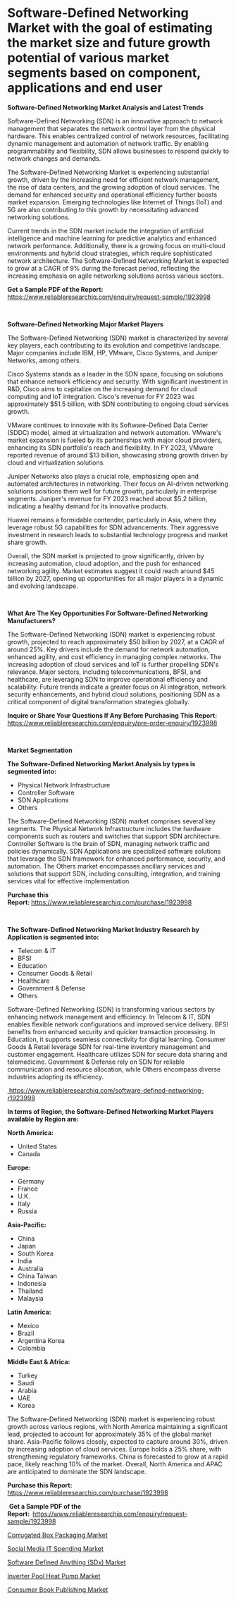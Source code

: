 <p><h1>Software-Defined Networking Market with the goal of estimating the market size and future growth potential of various market segments based on component, applications and end user</h1></p><p><strong>Software-Defined Networking Market Analysis and Latest Trends</strong></p>
<p><p>Software-Defined Networking (SDN) is an innovative approach to network management that separates the network control layer from the physical hardware. This enables centralized control of network resources, facilitating dynamic management and automation of network traffic. By enabling programmability and flexibility, SDN allows businesses to respond quickly to network changes and demands. </p><p>The Software-Defined Networking Market is experiencing substantial growth, driven by the increasing need for efficient network management, the rise of data centers, and the growing adoption of cloud services. The demand for enhanced security and operational efficiency further boosts market expansion. Emerging technologies like Internet of Things (IoT) and 5G are also contributing to this growth by necessitating advanced networking solutions.</p><p>Current trends in the SDN market include the integration of artificial intelligence and machine learning for predictive analytics and enhanced network performance. Additionally, there is a growing focus on multi-cloud environments and hybrid cloud strategies, which require sophisticated network architecture. The Software-Defined Networking Market is expected to grow at a CAGR of 9% during the forecast period, reflecting the increasing emphasis on agile networking solutions across various sectors.</p></p>
<p><strong>Get a Sample PDF of the Report:&nbsp;</strong> <a href="https://www.reliableresearchiq.com/enquiry/request-sample/1923998?utm_campaign=1283&utm_medium=2&utm_source=Github&utm_content=ia&utm_term=24102024&utm_id=software-defined-networking">https://www.reliableresearchiq.com/enquiry/request-sample/1923998</a></p>
<p>&nbsp;</p>
<p><strong>Software-Defined Networking Major Market Players</strong></p>
<p><p>The Software-Defined Networking (SDN) market is characterized by several key players, each contributing to its evolution and competitive landscape. Major companies include IBM, HP, VMware, Cisco Systems, and Juniper Networks, among others.</p><p>Cisco Systems stands as a leader in the SDN space, focusing on solutions that enhance network efficiency and security. With significant investment in R&D, Cisco aims to capitalize on the increasing demand for cloud computing and IoT integration. Cisco's revenue for FY 2023 was approximately $51.5 billion, with SDN contributing to ongoing cloud services growth.</p><p>VMware continues to innovate with its Software-Defined Data Center (SDDC) model, aimed at virtualization and network automation. VMware's market expansion is fueled by its partnerships with major cloud providers, enhancing its SDN portfolio's reach and flexibility. In FY 2023, VMware reported revenue of around $13 billion, showcasing strong growth driven by cloud and virtualization solutions.</p><p>Juniper Networks also plays a crucial role, emphasizing open and automated architectures in networking. Their focus on AI-driven networking solutions positions them well for future growth, particularly in enterprise segments. Juniper's revenue for FY 2023 reached about $5.2 billion, indicating a healthy demand for its innovative products.</p><p>Huawei remains a formidable contender, particularly in Asia, where they leverage robust 5G capabilities for SDN advancements. Their aggressive investment in research leads to substantial technology progress and market share growth.</p><p>Overall, the SDN market is projected to grow significantly, driven by increasing automation, cloud adoption, and the push for enhanced networking agility. Market estimates suggest it could reach around $45 billion by 2027, opening up opportunities for all major players in a dynamic and evolving landscape.</p></p>
<p>&nbsp;</p>
<p><strong>What Are The Key Opportunities For Software-Defined Networking Manufacturers?</strong></p>
<p><p>The Software-Defined Networking (SDN) market is experiencing robust growth, projected to reach approximately $50 billion by 2027, at a CAGR of around 25%. Key drivers include the demand for network automation, enhanced agility, and cost efficiency in managing complex networks. The increasing adoption of cloud services and IoT is further propelling SDN's relevance. Major sectors, including telecommunications, BFSI, and healthcare, are leveraging SDN to improve operational efficiency and scalability. Future trends indicate a greater focus on AI integration, network security enhancements, and hybrid cloud solutions, positioning SDN as a critical component of digital transformation strategies globally.</p></p>
<p><strong>Inquire or Share Your Questions If Any Before Purchasing This Report:</strong> <a href="https://www.reliableresearchiq.com/enquiry/pre-order-enquiry/1923998?utm_campaign=1283&utm_medium=2&utm_source=Github&utm_content=ia&utm_term=24102024&utm_id=software-defined-networking">https://www.reliableresearchiq.com/enquiry/pre-order-enquiry/1923998</a></p>
<p>&nbsp;</p>
<p><strong>Market Segmentation</strong></p>
<p><strong>The Software-Defined Networking Market Analysis by types is segmented into:</strong></p>
<p><ul><li>Physical Network Infrastructure</li><li>Controller Software</li><li>SDN Applications</li><li>Others</li></ul></p>
<p><p>The Software-Defined Networking (SDN) market comprises several key segments. The Physical Network Infrastructure includes the hardware components such as routers and switches that support SDN architecture. Controller Software is the brain of SDN, managing network traffic and policies dynamically. SDN Applications are specialized software solutions that leverage the SDN framework for enhanced performance, security, and automation. The Others market encompasses ancillary services and solutions that support SDN, including consulting, integration, and training services vital for effective implementation.</p></p>
<p><strong>Purchase this Report:&nbsp;</strong><a href="https://www.reliableresearchiq.com/purchase/1923998?utm_campaign=1283&utm_medium=2&utm_source=Github&utm_content=ia&utm_term=24102024&utm_id=software-defined-networking">https://www.reliableresearchiq.com/purchase/1923998</a></p>
<p>&nbsp;</p>
<p><strong>The Software-Defined Networking Market Industry Research by Application is segmented into:</strong></p>
<p><ul><li>Telecom & IT</li><li>BFSI</li><li>Education</li><li>Consumer Goods & Retail</li><li>Healthcare</li><li>Government & Defense</li><li>Others</li></ul></p>
<p><p>Software-Defined Networking (SDN) is transforming various sectors by enhancing network management and efficiency. In Telecom & IT, SDN enables flexible network configurations and improved service delivery. BFSI benefits from enhanced security and quicker transaction processing. In Education, it supports seamless connectivity for digital learning. Consumer Goods & Retail leverage SDN for real-time inventory management and customer engagement. Healthcare utilizes SDN for secure data sharing and telemedicine. Government & Defense rely on SDN for reliable communication and resource allocation, while Others encompass diverse industries adopting its efficiency.</p></p>
<p><a href="https://www.reliableresearchiq.com/software-defined-networking-r1923998?utm_campaign=1283&utm_medium=2&utm_source=Github&utm_content=ia&utm_term=24102024&utm_id=software-defined-networking">&nbsp;https://www.reliableresearchiq.com/software-defined-networking-r1923998</a></p>
<p><strong>In terms of Region, the Software-Defined Networking Market Players available by Region are:</strong></p>
<p>
    <p> <strong> North America: </strong>
        <ul>
            <li>United States</li>
            <li>Canada</li>
        </ul>
        </p> 
    <p> <strong> Europe: </strong>
        <ul>
            <li>Germany</li>
            <li>France</li>
            <li>U.K.</li>
            <li>Italy</li>
            <li>Russia</li>
        </ul>
        </p> 
    <p> <strong> Asia-Pacific: </strong>
        <ul>
            <li>China</li>
            <li>Japan</li>
            <li>South Korea</li>
            <li>India</li>
            <li>Australia</li>
            <li>China Taiwan</li>
            <li>Indonesia</li>
            <li>Thailand</li>
            <li>Malaysia</li>
        </ul>
        </p> 
    <p> <strong> Latin America: </strong>
        <ul>
            <li>Mexico</li>
            <li>Brazil</li>
            <li>Argentina Korea</li>
            <li>Colombia</li>
        </ul>
        </p> 
    <p> <strong> Middle East & Africa: </strong>
        <ul>
            <li>Turkey</li>
            <li>Saudi</li>
            <li>Arabia</li>
            <li>UAE</li>
            <li>Korea</li>
        </ul>
    </p>
    </p>
<p><p>The Software-Defined Networking (SDN) market is experiencing robust growth across various regions, with North America maintaining a significant lead, projected to account for approximately 35% of the global market share. Asia-Pacific follows closely, expected to capture around 30%, driven by increasing adoption of cloud services. Europe holds a 25% share, with strengthening regulatory frameworks. China is forecasted to grow at a rapid pace, likely reaching 10% of the market. Overall, North America and APAC are anticipated to dominate the SDN landscape.</p></p>
<p><strong>Purchase this Report: </strong><a href="https://www.reliableresearchiq.com/purchase/1923998?utm_campaign=1283&utm_medium=2&utm_source=Github&utm_content=ia&utm_term=24102024&utm_id=software-defined-networking">https://www.reliableresearchiq.com/purchase/1923998</a></p>
<p>&nbsp;<strong>Get a Sample PDF of the Report:&nbsp;&nbsp;</strong><a href="https://www.reliableresearchiq.com/enquiry/request-sample/1923998?utm_campaign=1283&utm_medium=2&utm_source=Github&utm_content=ia&utm_term=24102024&utm_id=software-defined-networking">https://www.reliableresearchiq.com/enquiry/request-sample/1923998</a></p>
<p><strong></strong></p>
<p><p><a href="https://www.linkedin.com/pulse/navigating-corrugated-box-packaging-market-expert-analysis-forecast-cd3vf?utm_campaign=1283&utm_medium=2&utm_source=Github&utm_content=ia&utm_term=24102024&utm_id=software-defined-networking">Corrugated Box Packaging Market</a></p><p><a href="https://github.com/connornew3y/Market-Research-Report-List-1/blob/main/social-media-it-spending-market.md?utm_campaign=1283&utm_medium=2&utm_source=Github&utm_content=ia&utm_term=24102024&utm_id=software-defined-networking">Social Media IT Spending Market</a></p><p><a href="https://github.com/johnieimmarta/Market-Research-Report-List-1/blob/main/software-defined-anything-sdx-market.md?utm_campaign=1283&utm_medium=2&utm_source=Github&utm_content=ia&utm_term=24102024&utm_id=software-defined-networking">Software Defined Anything (SDx) Market</a></p><p><a href="https://issuu.com/reportprime-2/docs/inverter-pool-heat-pump-market-size_a80a832056e4f9?utm_campaign=1283&utm_medium=2&utm_source=Github&utm_content=ia&utm_term=24102024&utm_id=software-defined-networking">Inverter Pool Heat Pump Market</a></p><p><a href="https://www.linkedin.com/pulse/emerging-consumer-book-publishing-market-opportunities-analysis-p9ggf?utm_campaign=1283&utm_medium=2&utm_source=Github&utm_content=ia&utm_term=24102024&utm_id=software-defined-networking">Consumer Book Publishing Market</a></p></p>
